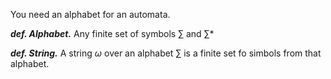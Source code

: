 You need an alphabet for an automata.

***def. Alphabet.*** Any finite set of symbols $\sum$ and $\sum$* 

***def. String.*** A string $\omega$ over an alphabet $\sum$ is a finite set fo simbols from that alphabet.

